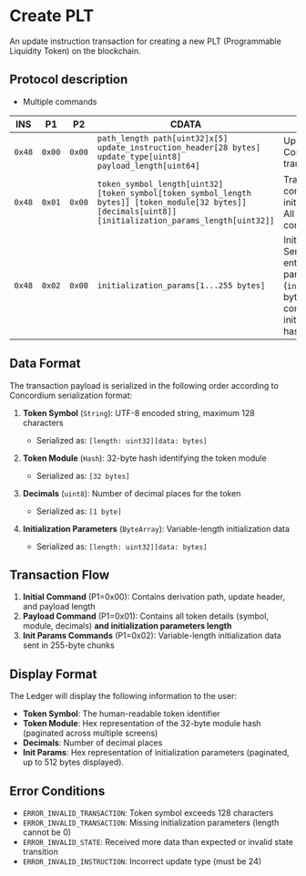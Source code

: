 # Create PLT

An update instruction transaction for creating a new PLT (Programmable Liquidity Token) on the blockchain.

## Protocol description

* Multiple commands

INS | P1 | P2 | CDATA | Comment |
|----|--------|-----|-------------|----|
| `0x48` | `0x00` | `0x00` | `path_length path[uint32]x[5] update_instruction_header[28 bytes] update_type[uint8] payload_length[uint64]` | Update type must be 24. Contains derivation path and transaction header. |
| `0x48` | `0x01` | `0x00` | `token_symbol_length[uint32] [token_symbol[token_symbol_length bytes]] [token_module[32 bytes]] [decimals[uint8]] [initialization_params_length[uint32]]` | Transaction payload containing token details and initialization parameters length. All fields are included in this command. |
| `0x48` | `0x02` | `0x00` | `initialization_params[1...255 bytes]` | Initialization parameters bytes. Sent in batches until the entirety of the initialization parameters (`initialization_params_length` bytes) has been sent. This command is repeated until all initialization parameter data has been sent. |

## Data Format

The transaction payload is serialized in the following order according to Concordium serialization format:

1. **Token Symbol** (`String`): UTF-8 encoded string, maximum 128 characters
   - Serialized as: `[length: uint32][data: bytes]`

2. **Token Module** (`Hash`): 32-byte hash identifying the token module
   - Serialized as: `[32 bytes]`

3. **Decimals** (`uint8`): Number of decimal places for the token
   - Serialized as: `[1 byte]`

4. **Initialization Parameters** (`ByteArray`): Variable-length initialization data
   - Serialized as: `[length: uint32][data: bytes]`

## Transaction Flow

1. **Initial Command** (P1=0x00): Contains derivation path, update header, and payload length
2. **Payload Command** (P1=0x01): Contains all token details (symbol, module, decimals) **and initialization parameters length**
3. **Init Params Commands** (P1=0x02): Variable-length initialization data sent in 255-byte chunks

## Display Format

The Ledger will display the following information to the user:

- **Token Symbol**: The human-readable token identifier
- **Token Module**: Hex representation of the 32-byte module hash (paginated across multiple screens)
- **Decimals**: Number of decimal places
- **Init Params**: Hex representation of initialization parameters (paginated, up to 512 bytes displayed).

## Error Conditions

- `ERROR_INVALID_TRANSACTION`: Token symbol exceeds 128 characters
- `ERROR_INVALID_TRANSACTION`: Missing initialization parameters (length cannot be 0)
- `ERROR_INVALID_STATE`: Received more data than expected or invalid state transition
- `ERROR_INVALID_INSTRUCTION`: Incorrect update type (must be 24)
